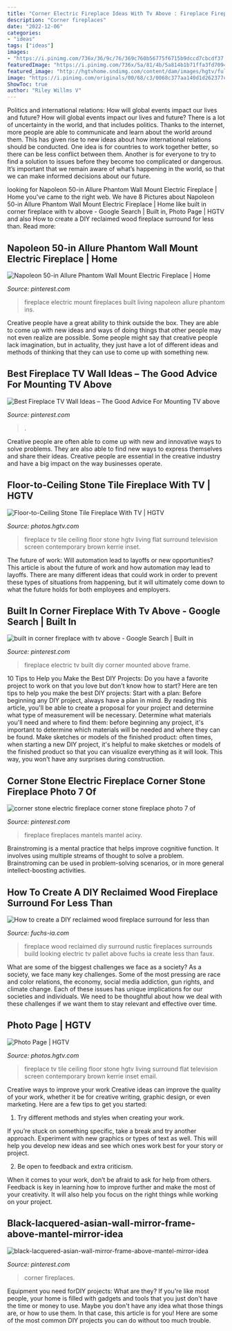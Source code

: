 ```yaml
---
title: "Corner Electric Fireplace Ideas With Tv Above : Fireplace Fireplaces Mantels Mantel Acixy"
description: "Corner fireplaces"
date: "2022-12-06"
categories:
- "ideas"
tags: ["ideas"]
images:
- "https://i.pinimg.com/736x/36/9c/76/369c760b56775f6715b9dccd7cbcdf37.jpg"
featuredImage: "https://i.pinimg.com/736x/5a/81/4b/5a814b1b71ffa3fd7094cb7a01b0448d--wall-mount-electric-fireplace-electric-fireplaces.jpg"
featured_image: "http://hgtvhome.sndimg.com/content/dam/images/hgtv/fullset/2012/6/12/3/DP_Kerrie-Kell-Living-Room-Fireplace_s3x4.jpg.rend.hgtvcom.616.822.suffix/1400975959344.jpeg"
image: "https://i.pinimg.com/originals/00/68/c3/0068c377aa140d1d262377ca3ebe7d6d.jpg"
ShowToc: true
author: "Riley Willms V"
---
```



Politics and international relations: How will global events impact our lives and future?
How will global events impact our lives and future? There is a lot of uncertainty in the world, and that includes politics. Thanks to the internet, more people are able to communicate and learn about the world around them. This has given rise to new ideas about how international relations should be conducted. 
One idea is for countries to work together better, so there can be less conflict between them. Another is for everyone to try to find a solution to issues before they become too complicated or dangerous. It’s important that we remain aware of what’s happening in the world, so that we can make informed decisions about our future.

	

		
looking for Napoleon 50-in Allure Phantom Wall Mount Electric Fireplace | Home you've came to the right web. We have 8 Pictures about Napoleon 50-in Allure Phantom Wall Mount Electric Fireplace | Home like built in corner fireplace with tv above - Google Search | Built in, Photo Page | HGTV and also How to create a DIY reclaimed wood fireplace surround for less than. Read more:
		
    
## Napoleon 50-in Allure Phantom Wall Mount Electric Fireplace | Home

<img loading=lazy src="https://i.pinimg.com/736x/5a/81/4b/5a814b1b71ffa3fd7094cb7a01b0448d--wall-mount-electric-fireplace-electric-fireplaces.jpg" onerror="this.onerror=null;this.src='https://tse1.mm.bing.net/th?id=OIP.1waaMeRGMfeW_x7OBDp2GAHaHa&amp;pid=15.1';" alt="Napoleon 50-in Allure Phantom Wall Mount Electric Fireplace | Home">

_Source: pinterest.com_

>fireplace electric mount fireplaces built living napoleon allure phantom ins. 

	

Creative people have a great ability to think outside the box. They are able to come up with new ideas and ways of doing things that other people may not even realize are possible. Some people might say that creative people lack imagination, but in actuality, they just have a lot of different ideas and methods of thinking that they can use to come up with something new.

    
## Best Fireplace TV Wall Ideas – The Good Advice For Mounting TV Above

<img loading=lazy src="https://i.pinimg.com/736x/26/e5/fd/26e5fd5e15a030b6002097d7624c66bd.jpg" onerror="this.onerror=null;this.src='https://tse1.mm.bing.net/th?id=OIP.nAy4QiFnNJzA46jIap6d-gHaJT&amp;pid=15.1';" alt="Best Fireplace TV Wall Ideas – The Good Advice For Mounting TV above">

_Source: pinterest.com_

>. 

	

Creative people are often able to come up with new and innovative ways to solve problems. They are also able to find new ways to express themselves and share their ideas. Creative people are essential in the creative industry and have a big impact on the way businesses operate.

    
## Floor-to-Ceiling Stone Tile Fireplace With TV | HGTV

<img loading=lazy src="https://hgtvhome.sndimg.com/content/dam/images/hgtv/fullset/2012/6/12/3/DP_Kerrie-Kell-Living-Room-Fireplace_s3x4.jpg.rend.hgtvcom.1280.1707.suffix/1400975959344.jpeg" onerror="this.onerror=null;this.src='https://tse2.mm.bing.net/th?id=OIP.cjDr6iBZOcWtxsnc5sI9qwHaJ4&amp;pid=15.1';" alt="Floor-to-Ceiling Stone Tile Fireplace With TV | HGTV">

_Source: photos.hgtv.com_

>fireplace tv tile ceiling floor stone hgtv living flat surround television screen contemporary brown kerrie inset. 

	

The future of work: Will automation lead to layoffs or new opportunities?
This article is about the future of work and how automation may lead to layoffs. There are many different ideas that could work in order to prevent these types of situations from happening, but it will ultimately come down to what the future holds for both employees and employers.

    
## Built In Corner Fireplace With Tv Above - Google Search | Built In

<img loading=lazy src="https://i.pinimg.com/736x/36/9c/76/369c760b56775f6715b9dccd7cbcdf37.jpg" onerror="this.onerror=null;this.src='https://tse4.mm.bing.net/th?id=OIP.oI142GJMqDvF7LG4EHl0tgHaJ5&amp;pid=15.1';" alt="built in corner fireplace with tv above - Google Search | Built in">

_Source: pinterest.com_

>fireplace electric tv built diy corner mounted above frame. 

	

10 Tips to Help you Make the Best DIY Projects:
Do you have a favorite project to work on that you love but don't know how to start? Here are ten tips to help you make the best DIY projects: 
Start with a plan: Before beginning any DIY project, always have a plan in mind. By reading this article, you'll be able to create a proposal for your project and determine what type of measurement will be necessary. Determine what materials you'll need and where to find them: before beginning any project, it's important to determine which materials will be needed and where they can be found. Make sketches or models of the finished product: often times, when starting a new DIY project, it's helpful to make sketches or models of the finished product so that you can visualize everything as it will look. This way, you won't have any surprises during construction.

    
## Corner Stone Electric Fireplace Corner Stone Fireplace Photo 7 Of

<img loading=lazy src="https://i.pinimg.com/originals/d9/e5/0d/d9e50dfab1e9958aecffe047323edcc3.jpg" onerror="this.onerror=null;this.src='https://tse1.mm.bing.net/th?id=OIP.ErbxdC0eIuaAoNTt7jgnwAHaJ3&amp;pid=15.1';" alt="corner stone electric fireplace corner stone fireplace photo 7 of">

_Source: pinterest.com_

>fireplace fireplaces mantels mantel acixy. 

	

Brainstroming is a mental practice that helps improve cognitive function. It involves using multiple streams of thought to solve a problem. Brainstroming can be used in problem-solving scenarios, or in more general intellect-boosting activities.

    
## How To Create A DIY Reclaimed Wood Fireplace Surround For Less Than

<img loading=lazy src="https://static1.squarespace.com/static/55f2140de4b08cb02e0a3a5e/55f21872e4b049fe937eda4f/55f21875e4b049fe937edbcd/1441929426509/Reclaimed-wood-fireplace-in-progress.jpg" onerror="this.onerror=null;this.src='https://tse1.mm.bing.net/th?id=OIP.a2kQ87QnD-h5Gu7mM_QhoQHaJ4&amp;pid=15.1';" alt="How to create a DIY reclaimed wood fireplace surround for less than">

_Source: fuchs-ia.com_

>fireplace wood reclaimed diy surround rustic fireplaces surrounds build looking electric tv pallet above fuchs ia create less than faux. 

	

What are some of the biggest challenges we face as a society?
As a society, we face many key challenges. Some of the most pressing are race and color relations, the economy, social media addiction, gun rights, and climate change. Each of these issues has unique implications for our societies and individuals. We need to be thoughtful about how we deal with these challenges if we want them to stay relevant and effective over time.

    
## Photo Page | HGTV

<img loading=lazy src="http://hgtvhome.sndimg.com/content/dam/images/hgtv/fullset/2012/6/12/3/DP_Kerrie-Kell-Living-Room-Fireplace_s3x4.jpg.rend.hgtvcom.616.822.suffix/1400975959344.jpeg" onerror="this.onerror=null;this.src='https://tse3.mm.bing.net/th?id=OIP.YGvr9efoKqSlGq_aSet9-wHaJ4&amp;pid=15.1';" alt="Photo Page | HGTV">

_Source: photos.hgtv.com_

>fireplace tv tile ceiling floor stone hgtv living surround flat television screen contemporary brown kerrie inset email. 

	

Creative ways to improve your work
Creative ideas can improve the quality of your work, whether it be for creative writing, graphic design, or even marketing. Here are a few tips to get you started:
1. Try different methods and styles when creating your work.

If you’re stuck on something specific, take a break and try another approach. Experiment with new graphics or types of text as well. This will help you develop new ideas and see which ones work best for your story or project.

2. Be open to feedback and extra criticism.

When it comes to your work, don’t be afraid to ask for help from others. Feedback is key in learning how to improve further and make the most of your creativity. It will also help you focus on the right things while working on your project.


    
## Black-lacquered-asian-wall-mirror-frame-above-mantel-mirror-idea

<img loading=lazy src="https://i.pinimg.com/originals/00/68/c3/0068c377aa140d1d262377ca3ebe7d6d.jpg" onerror="this.onerror=null;this.src='https://tse4.mm.bing.net/th?id=OIP._J-KJWAQ9a-8i_oJg-TxwgHaLH&amp;pid=15.1';" alt="black-lacquered-asian-wall-mirror-frame-above-mantel-mirror-idea">

_Source: pinterest.com_

>corner fireplaces. 

	

Equipment you need forDIY projects: What are they?
If you're like most people, your home is filled with gadgets and tools that you just don't have the time or money to use. Maybe you don't have any idea what those things are, or how to use them. In that case, this article is for you! Here are some of the most common DIY projects you can do without too much trouble.

